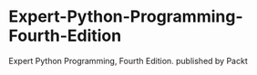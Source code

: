 # Expert-Python-Programming-Fourth-Edition
Expert Python Programming, Fourth Edition. published by Packt
